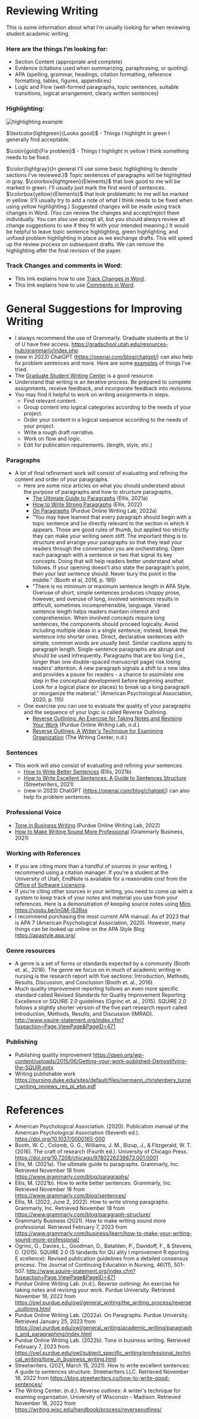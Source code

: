 # Reviewing Writing

This is some information about what I'm usually looking for when reviewing student academic writing.

### Here are the things I’m looking for: 

* Section Content (appropriate and complete)
* Evidence (citations used when summarizing, paraphrasing, or quoting)
* APA (spelling, grammar, headings, citation formatting, reference formatting, tables, figures, appendices)
* Logic and Flow (well-formed paragraphs, topic sentences, suitable transitions, logical arrangement, clearly written sentences)

### Highlighting:

![highlighting example](HighlightingFeedback.png)

$\textcolor{lightgreen}{Looks good}$ - Things I highlight in green I generally find acceptable.

$\color{gold}{Fix problem}$ - Things I highlight in yellow I think something needs to be fixed.

$\color{lightgray}{In general I'll use some basic highlighting to denote sections I've reviewed.}$ Topic sentences of paragraphs will be highlighted in gray. $\colorbox{lightgreen}{Elements}$ that look good to me will be marked in green. I'll usually just mark the first word of sentences. $\colorbox{yellow}{Elements}$ that look problematic to me will be marked in yellow. (I’ll usually try to add a note of what I think needs to be fixed when using yellow highlighting.) Suggested changes will be made using track changes in Word. (You can review the changes and accept/reject them individually. You can also use accept all, but you should always review all change suggestions to see if they fit with your intended meaning.) It would be helpful to leave topic sentence highlighting, green highlighting, and unfixed problem highlighting in place as we exchange drafts. This will speed up the review process on subsequent drafts. We can remove the highlighting after the final revision of the paper.

### Track Changes and comments in Word:

* This link explains how to use [Track Changes in Word](https://support.microsoft.com/en-us/office/track-changes-in-word-197ba630-0f5f-4a8e-9a77-3712475e806a).
* This link explains how to use [Comments in Word](https://support.microsoft.com/en-us/office/insert-or-delete-a-comment-8d3f868a-867e-4df2-8c68-bf96671641e2).

# General Suggestions for Improving Writing

* I always recommend the use of Grammarly. Graduate students at the U of U have free access. https://gradschool.utah.edu/resources-hub/grammarly/index.php 
* (new in 2023) ChatGPT (https://openai.com/blog/chatgpt/) can also help fix problem sentences and more. Here are some [examples](https://github.com/cmcntsh/UseChatGPtEdit) of things I've tried.
* The [Graduate Student Writing Center](https://writingcenter.utah.edu/) is a good resource.
* Understand that writing is an iterative process. Be prepared to complete assignments, receive feedback, and incorporate feedback into revisions.
* You may find it helpful to work on writing assignments in steps.
  * Find relevant content.
  * Group content into logical categories according to the needs of your project.
  * Order your content in a logical sequence according to the needs of your project.
  * Write a rough draft narrative.
  * Work on flow and logic.
  * Edit for publication requirements. (length, style, etc.)

### Paragraphs

* A lot of final refinement work will consist of evaluating and refining the content and order of your paragraphs.
  * Here are some nice articles on what you should understand about the purpose of paragraphs and how to structure paragraphs.
    * [The Ultimate Guide to Paragraphs](https://www.grammarly.com/blog/paragraphs/) (Ellis, 2021a)
    * [How to Write Strong Paragraphs](https://www.grammarly.com/blog/paragraph-structure/) (Ellis, 2022)
    * [On Paragraphs](https://owl.purdue.edu/owl/general_writing/academic_writing/paragraphs_and_paragraphing/index.html) (Purdue Online Writing Lab, 2022a)
    * "You may have learned that every paragraph should begin with a topic sentence and be directly relevant to the section in which it appears. Those are good rules of thumb, but applied too strictly they can make your writing seem stiff. The important thing is to structure and arrange your paragraphs so that they lead your readers through the conversation you are orchestrating. Open each paragraph with a sentence or two that signal its key concepts. Doing that will help readers better understand what follows. If your opening doesn't also state the paragraph's point, then your last sentence should. Never bury the point in the middle." (Booth et al, 2016, p. 195)
    * "There is no minimum or maximum sentence length in APA Style. Overuse of short, simple sentences produces choppy prose, however, and overuse of long, involved sentences results in difficult, sometimes incomprehensible, language. Varied sentence length helps readers maintain interest and comprehension. When involved concepts require long sentences, the components should proceed logically. Avoid including multiple ideas in a single sentence; instead, break the sentence into shorter ones. Direct, declarative sentences with simple, common words are usually best.
Similar cautions apply to paragraph length. Single-sentence paragraphs are abrupt and should be used infrequently. Paragraphs that are too long (i.e., longer than one double-spaced manuscript page) risk losing readers' attention. A new paragraph signals a shift to a new idea and provides a pause for readers - a chance to assimilate one step in the conceptual development before beginning another. Look for a logical place (or places) to break up a long paragraph or reorganize the material." (American Psychological Association, 2020, p. 115)
  * One exercise you can use to evaluate the quality of your paragraphs and the sequence of your logic is called Reverse Outlining.
    * [Reverse Outlining: An Exercise for Taking Notes and Revising Your Work](https://owl.purdue.edu/owl/general_writing/the_writing_process/reverse_outlining.html) (Purdue Online Writing Lab, n.d.)
    * [Reverse Outlines: A Writer's Technique for Examining Organization](https://writing.wisc.edu/handbook/process/reverseoutlines/) (The Writing Center, n.d.)
    
### Sentences
    
* This work will also consist of evaluating and refining your sentences.
  * [How to Write Better Sentences](https://www.grammarly.com/blog/sentences/) (Ellis, 2021b)
  * [How to Write Excellent Sentences: A Guide to Sentences Structure](https://blog.streetwriters.co/how-to-write-good-sentences/) (Streetwriters, 2021)
  * (new in 2023) ChatGPT (https://openai.com/blog/chatgpt/) can also help fix problem sentences.
    
### Professional Voice

* [Tone in Business Writing](https://owl.purdue.edu/owl/subject_specific_writing/professional_technical_writing/tone_in_business_writing.html) (Purdue Online Writing Lab, 2022)
* [How to Make Writing Sound More Professional](https://www.grammarly.com/business/learn/how-to-make-your-writing-sound-more-professional/) (Grammarly Business, 2021)

### Working with References

* If you are citing more than a handful of sources in your writing, I recommend using a citation manager. If you're a student at the University of Utah, EndNote is available for a reasonable cost from the [Office of Software Licensing](https://software-catalog.app.utah.edu/product/1076).
* If you're citing other sources in your writing, you need to come up with a system to keep track of your notes and material you use from your references. Here is a demonstration of keeping source notes using [Miro](https://miro.com/). https://youtu.be/jnGM-j52Rss
* I recommend purchasing the most current APA manual. As of 2023 that is APA 7 (American Psychological Association, 2020). However, many things can be looked up online on the APA Style Blog https://apastyle.apa.org/

### Genre resources

* A genre is a set of forms or standards expected by a community (Booth et. al., 2016). The genre we focus on in much of academic writing in nursing is the research report with five sections: Introduction, Methods, Results, Discussion, and Conclusion (Booth et. al., 2016).
* Much quality improvement reporting follows an even more specific standard called Revised Standards for Quality Improvement Reporting Excellence or SQUIRE 2.0 guidelines (Ogrinc et. al., 2015). SQUIRE 2.0 follows a slightly shorter version of the five part research report called Introduction, Methods, Results, and Discussion (IMRAD). http://www.squire-statement.org/index.cfm?fuseaction=Page.ViewPage&PageID=471

### Publishing

* Publishing quality improvement https://qsen.org/wp-content/uploads/2015/06/Getting-your-work-published-Demystifying-the-SQUIR.pptx
* Writing publishable work https://nursing.duke.edu/sites/default/files/oermann_christenbery_turner_writing_reviews_res_qi_ebp.pdf

# References

* American Psychological Association. (2020). Publication manual of the American Psychological Association (Seventh ed.). https://doi.org/10.1037/0000165-000 
* Booth, W. C., Colomb, G. G., Williams, J. M., Bizup, J., & Fitzgerald, W. T. (2016). The craft of research (Fourth ed.). University of Chicago Press. https://doi.org/10.7208/chicago/9780226239873.001.0001
* Ellis, M. (2021a). The ultimate guide to paragraphs. Grammarly, Inc. Retrieved November 18 from https://www.grammarly.com/blog/paragraphs/
* Ellis, M. (2021b). How to write better sentences. Grammarly, Inc. Retrieved November 18 from https://www.grammarly.com/blog/sentences/
* Ellis, M. (2022, June 2, 2022). How to write strong paragraphs. Grammarly, Inc. Retrieved November 18 from https://www.grammarly.com/blog/paragraph-structure/
* Grammarly Business (2021). How to make writing sound more professional. Retrieved February 7, 2023 from https://www.grammarly.com/business/learn/how-to-make-your-writing-sound-more-professional/
* Ogrinc, G., Davies, L., Goodman, D., Batalden, P., Davidoff, F., & Stevens, D. (2015). SQUIRE 2.0 (S tandards for QU ality I mprovement R eporting E xcellence): Revised publication guidelines from a detailed consensus process. The Journal of Continuing Education in Nursing, 46(11), 501-507. http://www.squire-statement.org/index.cfm?fuseaction=Page.ViewPage&PageID=471 
* Purdue Online Writing Lab. (n.d.). Reverse outlining: An exercise for taking notes and revising your work. Purdue University. Retrieved November 18, 2022 from https://owl.purdue.edu/owl/general_writing/the_writing_process/reverse_outlining.html
* Purdue Online Writing Lab. (2022a). On Paragraphs. Purdue University. Retrieved January 25, 2023 from https://owl.purdue.edu/owl/general_writing/academic_writing/paragraphs_and_paragraphing/index.html
* Purdue Online Writing Lab. (2022b). Tone in business writing. Retrieved February 7, 2023 from https://owl.purdue.edu/owl/subject_specific_writing/professional_technical_writing/tone_in_business_writing.html
* Streetwriters. (2021, March 15, 2021). How to write excellent sentences: A guide to sentences structure. Streetwriters LLC. Retrieved November 18, 2022 from https://blog.streetwriters.co/how-to-write-good-sentences/
* The Writing Center. (n.d.). Reverse outlines: A writer's technique for examing organization. University of Wisconsin - Madison. Retrieved November 18, 2022 from https://writing.wisc.edu/handbook/process/reverseoutlines/ 
